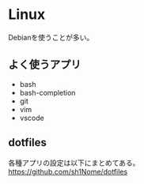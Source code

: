 # Linux
Debianを使うことが多い。

## よく使うアプリ
* bash
* bash-completion
* git
* vim
* vscode

## dotfiles
各種アプリの設定は以下にまとめてある。  
https://github.com/sh1Nome/dotfiles